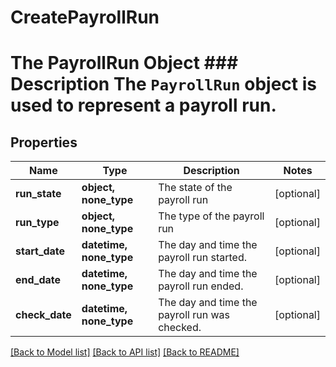 # CreatePayrollRun

# The PayrollRun Object ### Description The `PayrollRun` object is used to represent a payroll run.
## Properties
Name | Type | Description | Notes
------------ | ------------- | ------------- | -------------
**run_state** | **object, none_type** | The state of the payroll run | [optional] 
**run_type** | **object, none_type** | The type of the payroll run | [optional] 
**start_date** | **datetime, none_type** | The day and time the payroll run started. | [optional] 
**end_date** | **datetime, none_type** | The day and time the payroll run ended. | [optional] 
**check_date** | **datetime, none_type** | The day and time the payroll run was checked. | [optional] 

[[Back to Model list]](../README.md#documentation-for-models) [[Back to API list]](../README.md#documentation-for-api-endpoints) [[Back to README]](../README.md)


